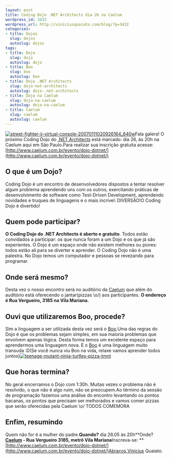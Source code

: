 ```yaml
--- 
layout: post
title: Coding Dojo .NET Architects dia 26 na Caelum
wordpress_id: 3432
wordpress_url: http://viniciusquaiato.com/blog/?p=3432
categories: 
- title: Dojos
  slug: dojos
  autoslug: dojos
tags: 
- title: Dojo
  slug: dojo
  autoslug: dojo
- title: Boo
  slug: boo
  autoslug: boo
- title: Dojo .NET Architects
  slug: dojo-net-architects
  autoslug: dojo-.net-architects
- title: Dojo na Caelum
  slug: dojo-na-caelum
  autoslug: dojo-na-caelum
- title: Caelum
  slug: caelum
  autoslug: caelum
---
```

[![](http://viniciusquaiato.com/images_posts/street-fighter-ii-virtual-console-20070111020926164_640w-300x201.jpg "street-fighter-ii-virtual-console-20070111020926164_640w")](http://viniciusquaiato.com/images_posts/street-fighter-ii-virtual-console-20070111020926164_640w.jpg)Fala galera! O próximo Coding Dojo do [.NET Architects](http://dotnetarchitects.net/) está marcado: dia 26, às 20h na Caelum aqui em São Paulo.Para realizar sua inscrição gratuita acesse: [http://www.caelum.com.br/evento/dojo-dotnet/](http://www.caelum.com.br/evento/dojo-dotnet/)

## O que é um Dojo?
Coding Dojo é um encontro de desenvolvedores dispostos a tentar resolver algum problema aprendendo uns com os outros, exercitando práticas de desenvolvimento de software como Test-Driven Development, aprendendo novidades e truques de linguagens e o mais incrível: DIVERSÃO!O Coding Dojo é divertido!

## Quem pode participar?
**O Coding Dojo do .NET Architects é aberto e gratuito**. Todos estão convidados a participar: os que nunca foram a um Dojo e os que já são experientes. O Dojo é um espaço onde não existem melhores ou piores: todos estão ali para se diverter e aprender. O Coding Dojo não é uma palestra. No Dojo temos um computador e pessoas se revezando para programar.

## Onde será mesmo?
Desta vez o nosso encontro será no auditório da [Caelum](http://caelum.com.br) que além do auditório está oferecendo o jantar(pizzas \o/) aos participantes. **O endereço é Rua Vergueiro, 3185 na Vila Mariana.**

## Ouvi que utilizaremos Boo, procede?
Sim a linguagem a ser utilizada desta vez será o [Boo](boo.codehaus.org/).Uma das regras do Dojo é que os problemas sejam simples, em sua maioria problemas que envolvem apenas lógica. Desta forma temos um excelente espaço para aprendermos uma linguagem nova. E o [Boo](http://viniciusquaiato.com/blog/trabalhando-com-boo-no-monodevelop/) é uma linguagem muito transuda :D(Se você nunca viu Boo na vida, relaxe vamos aprender todos juntos)[![](http://viniciusquaiato.com/images_posts/teenage-mutant-ninja-turtles-pizza-tmnt.jpg "teenage-mutant-ninja-turtles-pizza-tmnt")](http://viniciusquaiato.com/images_posts/teenage-mutant-ninja-turtles-pizza-tmnt.jpg)

## Que horas termina?
No geral encerramos o Dojo com 1:30h. Muitas vezes o problema não é resolvido, o que não é algo ruim, não se preocupem.Ao término da sessão de programação fazemos uma análise do encontro levantando os pontos bacanas, os pontos que precisam ser melhorados e vamos comer pizzas que serão oferecidas pela Caelum \o/ TODOS COMEMORA

## Enfim, resumindo
Quem não for é a mulher do padre.**Quando?** dia 26.05 às 20h**Onde? **[Caelum](http://caelum.com.br) - Rua Vergueiro 3185, metrô Vila Mariana**Inscreva-se: **[http://www.caelum.com.br/evento/dojo-dotnet/](http://www.caelum.com.br/evento/dojo-dotnet/)Abraços,Vinicius Quaiato.
